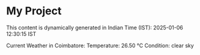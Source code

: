 # My Project

This content is dynamically generated in Indian Time (IST): 2025-01-06 12:30:15 IST


Current Weather in Coimbatore:
Temperature: 26.50 °C
Condition: clear sky
